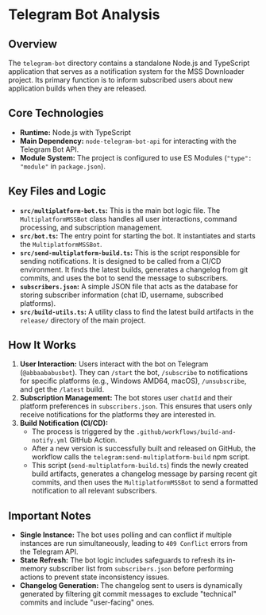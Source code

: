 # Telegram Bot Analysis

## Overview

The `telegram-bot` directory contains a standalone Node.js and TypeScript application that serves as a notification system for the MSS Downloader project. Its primary function is to inform subscribed users about new application builds when they are released.

## Core Technologies

-   **Runtime:** Node.js with TypeScript
-   **Main Dependency:** `node-telegram-bot-api` for interacting with the Telegram Bot API.
-   **Module System:** The project is configured to use ES Modules (`"type": "module"` in `package.json`).

## Key Files and Logic

-   **`src/multiplatform-bot.ts`:** This is the main bot logic file. The `MultiplatformMSSBot` class handles all user interactions, command processing, and subscription management.
-   **`src/bot.ts`:** The entry point for starting the bot. It instantiates and starts the `MultiplatformMSSBot`.
-   **`src/send-multiplatform-build.ts`:** This is the script responsible for sending notifications. It is designed to be called from a CI/CD environment. It finds the latest builds, generates a changelog from git commits, and uses the bot to send the message to subscribers.
-   **`subscribers.json`:** A simple JSON file that acts as the database for storing subscriber information (chat ID, username, subscribed platforms).
-   **`src/build-utils.ts`:** A utility class to find the latest build artifacts in the `release/` directory of the main project.

## How It Works

1.  **User Interaction:** Users interact with the bot on Telegram (`@abbaababusbot`). They can `/start` the bot, `/subscribe` to notifications for specific platforms (e.g., Windows AMD64, macOS), `/unsubscribe`, and get the `/latest` build.
2.  **Subscription Management:** The bot stores user `chatId` and their platform preferences in `subscribers.json`. This ensures that users only receive notifications for the platforms they are interested in.
3.  **Build Notification (CI/CD):**
    -   The process is triggered by the `.github/workflows/build-and-notify.yml` GitHub Action.
    -   After a new version is successfully built and released on GitHub, the workflow calls the `telegram:send-multiplatform-build` npm script.
    -   This script (`send-multiplatform-build.ts`) finds the newly created build artifacts, generates a changelog message by parsing recent git commits, and then uses the `MultiplatformMSSBot` to send a formatted notification to all relevant subscribers.

## Important Notes

-   **Single Instance:** The bot uses polling and can conflict if multiple instances are run simultaneously, leading to `409 Conflict` errors from the Telegram API.
-   **State Refresh:** The bot logic includes safeguards to refresh its in-memory subscriber list from `subscribers.json` before performing actions to prevent state inconsistency issues.
-   **Changelog Generation:** The changelog sent to users is dynamically generated by filtering git commit messages to exclude "technical" commits and include "user-facing" ones.
